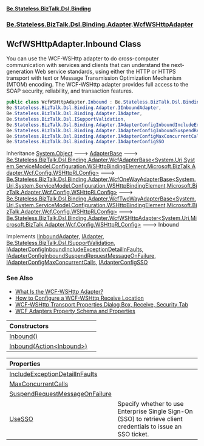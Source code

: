 #### [Be.Stateless.BizTalk.Dsl.Binding](README.md 'README')
### [Be.Stateless.BizTalk.Dsl.Binding.Adapter](Be.Stateless.BizTalk.Dsl.Binding.Adapter.md 'Be.Stateless.BizTalk.Dsl.Binding.Adapter').[WcfWSHttpAdapter](WcfWSHttpAdapter.md 'Be.Stateless.BizTalk.Dsl.Binding.Adapter.WcfWSHttpAdapter')

## WcfWSHttpAdapter.Inbound Class

You can use the WCF-WSHttp adapter to do cross-computer communication with services and clients that can understand
the next-generation Web service standards, using either the HTTP or HTTPS transport with text or Message Transmission
Optimization Mechanism (MTOM) encoding. The WCF-WSHttp adapter provides full access to the SOAP security,
reliability, and transaction features.

```csharp
public class WcfWSHttpAdapter.Inbound : Be.Stateless.BizTalk.Dsl.Binding.Adapter.WcfWSHttpAdapter<System.Uri, Microsoft.BizTalk.Adapter.Wcf.Config.WSHttpRLConfig>,
Be.Stateless.BizTalk.Dsl.Binding.Adapter.IInboundAdapter,
Be.Stateless.BizTalk.Dsl.Binding.Adapter.IAdapter,
Be.Stateless.BizTalk.Dsl.ISupportValidation,
Be.Stateless.BizTalk.Dsl.Binding.Adapter.IAdapterConfigInboundIncludeExceptionDetailInFaults,
Be.Stateless.BizTalk.Dsl.Binding.Adapter.IAdapterConfigInboundSuspendRequestMessageOnFailure,
Be.Stateless.BizTalk.Dsl.Binding.Adapter.IAdapterConfigMaxConcurrentCalls,
Be.Stateless.BizTalk.Dsl.Binding.Adapter.IAdapterConfigSSO
```

Inheritance [System.Object](https://docs.microsoft.com/en-us/dotnet/api/System.Object 'System.Object') &#129106; [AdapterBase](AdapterBase.md 'Be.Stateless.BizTalk.Dsl.Binding.Adapter.AdapterBase') &#129106; [Be.Stateless.BizTalk.Dsl.Binding.Adapter.WcfAdapterBase&lt;](WcfAdapterBase_TAddress,TBinding,TConfig_.md 'Be.Stateless.BizTalk.Dsl.Binding.Adapter.WcfAdapterBase<TAddress,TBinding,TConfig>')[System.Uri](https://docs.microsoft.com/en-us/dotnet/api/System.Uri 'System.Uri')[,](WcfAdapterBase_TAddress,TBinding,TConfig_.md 'Be.Stateless.BizTalk.Dsl.Binding.Adapter.WcfAdapterBase<TAddress,TBinding,TConfig>')[System.ServiceModel.Configuration.WSHttpBindingElement](https://docs.microsoft.com/en-us/dotnet/api/System.ServiceModel.Configuration.WSHttpBindingElement 'System.ServiceModel.Configuration.WSHttpBindingElement')[,](WcfAdapterBase_TAddress,TBinding,TConfig_.md 'Be.Stateless.BizTalk.Dsl.Binding.Adapter.WcfAdapterBase<TAddress,TBinding,TConfig>')[Microsoft.BizTalk.Adapter.Wcf.Config.WSHttpRLConfig](https://docs.microsoft.com/en-us/dotnet/api/Microsoft.BizTalk.Adapter.Wcf.Config.WSHttpRLConfig 'Microsoft.BizTalk.Adapter.Wcf.Config.WSHttpRLConfig')[&gt;](WcfAdapterBase_TAddress,TBinding,TConfig_.md 'Be.Stateless.BizTalk.Dsl.Binding.Adapter.WcfAdapterBase<TAddress,TBinding,TConfig>') &#129106; [Be.Stateless.BizTalk.Dsl.Binding.Adapter.WcfOneWayAdapterBase&lt;](WcfOneWayAdapterBase_TAddress,TBinding,TConfig_.md 'Be.Stateless.BizTalk.Dsl.Binding.Adapter.WcfOneWayAdapterBase<TAddress,TBinding,TConfig>')[System.Uri](https://docs.microsoft.com/en-us/dotnet/api/System.Uri 'System.Uri')[,](WcfOneWayAdapterBase_TAddress,TBinding,TConfig_.md 'Be.Stateless.BizTalk.Dsl.Binding.Adapter.WcfOneWayAdapterBase<TAddress,TBinding,TConfig>')[System.ServiceModel.Configuration.WSHttpBindingElement](https://docs.microsoft.com/en-us/dotnet/api/System.ServiceModel.Configuration.WSHttpBindingElement 'System.ServiceModel.Configuration.WSHttpBindingElement')[,](WcfOneWayAdapterBase_TAddress,TBinding,TConfig_.md 'Be.Stateless.BizTalk.Dsl.Binding.Adapter.WcfOneWayAdapterBase<TAddress,TBinding,TConfig>')[Microsoft.BizTalk.Adapter.Wcf.Config.WSHttpRLConfig](https://docs.microsoft.com/en-us/dotnet/api/Microsoft.BizTalk.Adapter.Wcf.Config.WSHttpRLConfig 'Microsoft.BizTalk.Adapter.Wcf.Config.WSHttpRLConfig')[&gt;](WcfOneWayAdapterBase_TAddress,TBinding,TConfig_.md 'Be.Stateless.BizTalk.Dsl.Binding.Adapter.WcfOneWayAdapterBase<TAddress,TBinding,TConfig>') &#129106; [Be.Stateless.BizTalk.Dsl.Binding.Adapter.WcfTwoWayAdapterBase&lt;](WcfTwoWayAdapterBase_TAddress,TBinding,TConfig_.md 'Be.Stateless.BizTalk.Dsl.Binding.Adapter.WcfTwoWayAdapterBase<TAddress,TBinding,TConfig>')[System.Uri](https://docs.microsoft.com/en-us/dotnet/api/System.Uri 'System.Uri')[,](WcfTwoWayAdapterBase_TAddress,TBinding,TConfig_.md 'Be.Stateless.BizTalk.Dsl.Binding.Adapter.WcfTwoWayAdapterBase<TAddress,TBinding,TConfig>')[System.ServiceModel.Configuration.WSHttpBindingElement](https://docs.microsoft.com/en-us/dotnet/api/System.ServiceModel.Configuration.WSHttpBindingElement 'System.ServiceModel.Configuration.WSHttpBindingElement')[,](WcfTwoWayAdapterBase_TAddress,TBinding,TConfig_.md 'Be.Stateless.BizTalk.Dsl.Binding.Adapter.WcfTwoWayAdapterBase<TAddress,TBinding,TConfig>')[Microsoft.BizTalk.Adapter.Wcf.Config.WSHttpRLConfig](https://docs.microsoft.com/en-us/dotnet/api/Microsoft.BizTalk.Adapter.Wcf.Config.WSHttpRLConfig 'Microsoft.BizTalk.Adapter.Wcf.Config.WSHttpRLConfig')[&gt;](WcfTwoWayAdapterBase_TAddress,TBinding,TConfig_.md 'Be.Stateless.BizTalk.Dsl.Binding.Adapter.WcfTwoWayAdapterBase<TAddress,TBinding,TConfig>') &#129106; [Be.Stateless.BizTalk.Dsl.Binding.Adapter.WcfWSHttpAdapter&lt;](WcfWSHttpAdapter_TAddress,TConfig_.md 'Be.Stateless.BizTalk.Dsl.Binding.Adapter.WcfWSHttpAdapter<TAddress,TConfig>')[System.Uri](https://docs.microsoft.com/en-us/dotnet/api/System.Uri 'System.Uri')[,](WcfWSHttpAdapter_TAddress,TConfig_.md 'Be.Stateless.BizTalk.Dsl.Binding.Adapter.WcfWSHttpAdapter<TAddress,TConfig>')[Microsoft.BizTalk.Adapter.Wcf.Config.WSHttpRLConfig](https://docs.microsoft.com/en-us/dotnet/api/Microsoft.BizTalk.Adapter.Wcf.Config.WSHttpRLConfig 'Microsoft.BizTalk.Adapter.Wcf.Config.WSHttpRLConfig')[&gt;](WcfWSHttpAdapter_TAddress,TConfig_.md 'Be.Stateless.BizTalk.Dsl.Binding.Adapter.WcfWSHttpAdapter<TAddress,TConfig>') &#129106; Inbound

Implements [IInboundAdapter](IInboundAdapter.md 'Be.Stateless.BizTalk.Dsl.Binding.Adapter.IInboundAdapter'), [IAdapter](IAdapter.md 'Be.Stateless.BizTalk.Dsl.Binding.Adapter.IAdapter'), [Be.Stateless.BizTalk.Dsl.ISupportValidation](https://docs.microsoft.com/en-us/dotnet/api/Be.Stateless.BizTalk.Dsl.ISupportValidation 'Be.Stateless.BizTalk.Dsl.ISupportValidation'), [IAdapterConfigInboundIncludeExceptionDetailInFaults](IAdapterConfigInboundIncludeExceptionDetailInFaults.md 'Be.Stateless.BizTalk.Dsl.Binding.Adapter.IAdapterConfigInboundIncludeExceptionDetailInFaults'), [IAdapterConfigInboundSuspendRequestMessageOnFailure](IAdapterConfigInboundSuspendRequestMessageOnFailure.md 'Be.Stateless.BizTalk.Dsl.Binding.Adapter.IAdapterConfigInboundSuspendRequestMessageOnFailure'), [IAdapterConfigMaxConcurrentCalls](IAdapterConfigMaxConcurrentCalls.md 'Be.Stateless.BizTalk.Dsl.Binding.Adapter.IAdapterConfigMaxConcurrentCalls'), [IAdapterConfigSSO](IAdapterConfigSSO.md 'Be.Stateless.BizTalk.Dsl.Binding.Adapter.IAdapterConfigSSO')

### See Also
- [What Is the WCF-WSHttp Adapter?](https://docs.microsoft.com/en-us/biztalk/core/what-is-the-wcf-wshttp-adapter 'https://docs.microsoft.com/en-us/biztalk/core/what-is-the-wcf-wshttp-adapter')
- [How to Configure a WCF-WSHttp Receive Location](https://docs.microsoft.com/en-us/biztalk/core/how-to-configure-a-wcf-wshttp-receive-location 'https://docs.microsoft.com/en-us/biztalk/core/how-to-configure-a-wcf-wshttp-receive-location')
- [WCF-WSHttp Transport Properties Dialog Box, Receive, Security Tab](https://docs.microsoft.com/en-us/biztalk/core/technical-reference/wcf-wshttp-transport-properties-dialog-box-receive-security-tab 'https://docs.microsoft.com/en-us/biztalk/core/technical-reference/wcf-wshttp-transport-properties-dialog-box-receive-security-tab')
- [WCF Adapters Property Schema and Properties](https://docs.microsoft.com/en-us/biztalk/core/wcf-adapters-property-schema-and-properties 'https://docs.microsoft.com/en-us/biztalk/core/wcf-adapters-property-schema-and-properties')

| Constructors | |
| :--- | :--- |
| [Inbound()](WcfWSHttpAdapter.Inbound.Inbound().md 'Be.Stateless.BizTalk.Dsl.Binding.Adapter.WcfWSHttpAdapter.Inbound.Inbound()') | |
| [Inbound(Action&lt;Inbound&gt;)](WcfWSHttpAdapter.Inbound.Inbound(Action_Inbound_).md 'Be.Stateless.BizTalk.Dsl.Binding.Adapter.WcfWSHttpAdapter.Inbound.Inbound(System.Action<Be.Stateless.BizTalk.Dsl.Binding.Adapter.WcfWSHttpAdapter.Inbound>)') | |

| Properties | |
| :--- | :--- |
| [IncludeExceptionDetailInFaults](WcfWSHttpAdapter.Inbound.IncludeExceptionDetailInFaults.md 'Be.Stateless.BizTalk.Dsl.Binding.Adapter.WcfWSHttpAdapter.Inbound.IncludeExceptionDetailInFaults') | |
| [MaxConcurrentCalls](WcfWSHttpAdapter.Inbound.MaxConcurrentCalls.md 'Be.Stateless.BizTalk.Dsl.Binding.Adapter.WcfWSHttpAdapter.Inbound.MaxConcurrentCalls') | |
| [SuspendRequestMessageOnFailure](WcfWSHttpAdapter.Inbound.SuspendRequestMessageOnFailure.md 'Be.Stateless.BizTalk.Dsl.Binding.Adapter.WcfWSHttpAdapter.Inbound.SuspendRequestMessageOnFailure') | |
| [UseSSO](WcfWSHttpAdapter.Inbound.UseSSO.md 'Be.Stateless.BizTalk.Dsl.Binding.Adapter.WcfWSHttpAdapter.Inbound.UseSSO') | Specify whether to use Enterprise Single Sign-On (SSO) to retrieve client credentials to issue an SSO ticket. |
